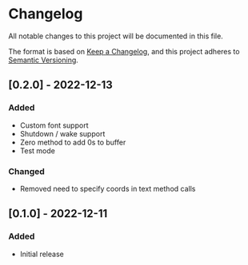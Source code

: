 # Changelog
All notable changes to this project will be documented in this file.

The format is based on [Keep a Changelog](https://keepachangelog.com/en/1.0.0/),
and this project adheres to [Semantic Versioning](https://semver.org/spec/v2.0.0.html).

## [0.2.0] - 2022-12-13
### Added
- Custom font support
- Shutdown / wake support
- Zero method to add 0s to buffer
- Test mode
### Changed
- Removed need to specify coords in text method calls

## [0.1.0] - 2022-12-11
### Added
- Initial release
